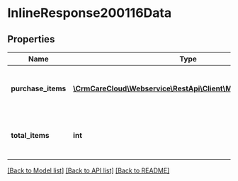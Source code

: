 # InlineResponse200116Data

## Properties
Name | Type | Description | Notes
------------ | ------------- | ------------- | -------------
**purchase_items** | [**\CrmCareCloud\Webservice\RestApi\Client\Model\PurchaseItem[]**](PurchaseItem.md) | List of purchase items tied to a purchase. | [optional] 
**total_items** | **int** | The number of all found purchase items. | [optional] 

[[Back to Model list]](../../README.md#documentation-for-models) [[Back to API list]](../../README.md#documentation-for-api-endpoints) [[Back to README]](../../README.md)

